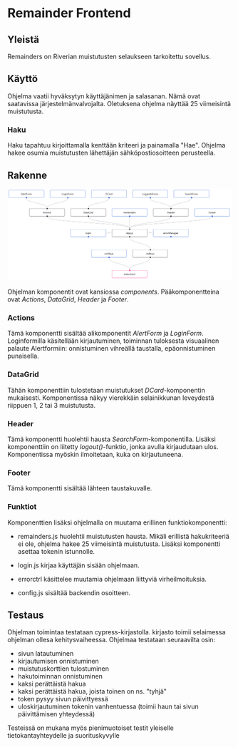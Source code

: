 # Remainder Frontend

## Yleistä

Remainders on Riverian muistutusten selaukseen tarkoitettu sovellus. 

## Käyttö

Ohjelma vaatii hyväksytyn käyttäjänimen ja salasanan. Nämä ovat saatavissa järjestelmänvalvojalta. 
Oletuksena ohjelma näyttää 25 viimeisintä muistutusta.

### Haku

Haku tapahtuu kirjoittamalla kenttään kriteeri ja painamalla "Hae". Ohjelma hakee osumia muistutusten lähettäjän sähköpostiosoitteen perusteella.

## Rakenne

![Ohjelman rakennekaavio](rakenne.png)

Ohjelman komponentit ovat kansiossa *components*. Pääkomponentteina ovat *Actions*, *DataGrid*, *Header* ja *Footer*.

### Actions

Tämä komponentti sisältää alikomponentit *AlertForm* ja *LoginForm*. Loginformilla käsitellään kirjautuminen, toiminnan tuloksesta visuaalinen palaute Alertformiin: onnistuminen vihreällä taustalla, epäonnistuminen punaisella.

### DataGrid

Tähän komponenttiin tulostetaan muistutukset *DCard*-komponentin mukaisesti. Komponentissa näkyy vierekkäin selainikkunan leveydestä riippuen 1, 2 tai 3 muistutusta.

### Header

Tämä komponentti huolehtii hausta *SearchForm*-komponentilla. Lisäksi komponenttiin on liitetty *logout()*-funktio, jonka avulla kirjaudutaan ulos. Komponentissa myöskin ilmoitetaan, kuka on kirjautuneena.

### Footer

Tämä komponentti sisältää lähteen taustakuvalle.

### Funktiot

Komponenttien lisäksi ohjelmalla on muutama erillinen funktiokomponentti:

- remainders.js huolehtii muistutusten hausta. Mikäli erillistä hakukriteeriä ei ole, ohjelma hakee 25 viimeisintä muistutusta. Lisäksi komponentti asettaa tokenin istunnolle.

- login.js kirjaa käyttäjän sisään ohjelmaan.

- errorctrl käsittelee muutamia ohjelmaan liittyviä virheilmoituksia.

- config.js sisältää backendin osoitteen.

## Testaus

Ohjelman toimintaa testataan cypress-kirjastolla. kirjasto toimii selaimessa ohjelman ollesa kehitysvaiheessa. Ohjelmaa testataan seuraavilta osin:

- sivun latautuminen
- kirjautumisen onnistuminen
- muistutuskorttien tulostuminen
- hakutoiminnan onnistuminen
- kaksi perättäistä hakua
- kaksi perättäistä hakua, joista toinen on ns. "tyhjä"
- token pysyy sivun päivittyessä
- uloskirjautuminen tokenin vanhentuessa (toimii haun tai sivun päivittämisen yhteydessä)

Testeissä on mukana myös pienimuotoiset testit yleiselle tietokantayhteydelle ja suorituskyvylle